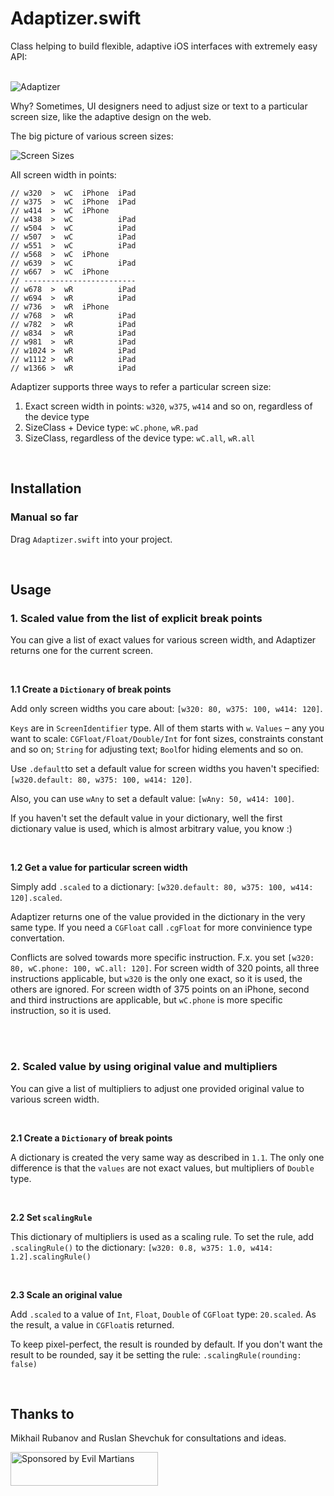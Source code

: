 # Adaptizer.swift
Class helping to build flexible, adaptive iOS interfaces with extremely easy API:

<br>

<img src="https://raw.githubusercontent.com/antiflasher/adaptizer-swift/master/illustration_main2%402x.png" title="Adaptizer">

Why? Sometimes, UI designers need to adjust size or text to a particular screen size, like the adaptive design on the web.

The big picture of various screen sizes:

<img src="https://github.com/antiflasher/adaptizer-swift/blob/master/illustration_sizes2@2x.png?raw=true" title="Screen Sizes">

All screen width in points:

```
// w320  >  wC  iPhone  iPad
// w375  >  wC  iPhone  iPad
// w414  >  wC  iPhone
// w438  >  wC          iPad
// w504  >  wC          iPad
// w507  >  wC          iPad
// w551  >  wC          iPad
// w568  >  wC  iPhone
// w639  >  wC          iPad
// w667  >  wC  iPhone
// -------------------------
// w678  >  wR          iPad
// w694  >  wR          iPad
// w736  >  wR  iPhone
// w768  >  wR          iPad
// w782  >  wR          iPad
// w834  >  wR          iPad
// w981  >  wR          iPad
// w1024 >  wR          iPad
// w1112 >  wR          iPad
// w1366 >  wR          iPad
```

Adaptizer supports three ways to refer a particular screen size:
1. Exact screen width in points: `w320`, `w375`, `w414` and so on, regardless of the device type
2. SizeClass + Device type: `wC.phone`, `wR.pad`
3. SizeClass, regardless of the device type: `wC.all`, `wR.all`

<br>

## Installation

### Manual so far

Drag `Adaptizer.swift` into your project.

<br>

## Usage

### 1. Scaled value from the list of explicit break points

You can give a list of exact values for various screen width, and Adaptizer returns one for the current screen.

<br>

**1.1 Create a `Dictionary` of break points**

Add only screen widths you care about: `[w320: 80, w375: 100, w414: 120]`.

`Keys` are in `ScreenIdentifier` type. All of them starts with `w`. `Values` – any you want to scale: `CGFloat/Float/Double/Int` for font sizes, constraints constant and so on; `String` for adjusting text; `Bool`for hiding elements and so on.

Use `.default`to set a default value for screen widths you haven't specified: `[w320.default: 80, w375: 100, w414: 120]`. 

Also, you can use `wAny` to set a default value: `[wAny: 50, w414: 100]`.

If you haven't set the default value in your dictionary, well the first dictionary value is used, which is almost arbitrary value, you know :)

<br>

**1.2 Get a value for particular screen width**

Simply add `.scaled` to a dictionary: `[w320.default: 80, w375: 100, w414: 120].scaled`.

Adaptizer returns one of the value provided in the dictionary in the very same type. If you need a `CGFloat` call `.cgFloat` for more convinience type convertation. 

Conflicts are solved towards more specific instruction. F.x. you set `[w320: 80, wC.phone: 100, wC.all: 120]`. For screen width of 320 points, all three instructions applicable, but `w320` is the only one exact, so it is used, the others are ignored. For screen width of 375 points on an iPhone, second and third instructions are applicable, but `wC.phone` is more specific instruction, so it is used.

<br>
<br>

### 2. Scaled value by using original value and multipliers

You can give a list of multipliers to adjust one provided original value to various screen width.

<br>

**2.1 Create a `Dictionary` of break points**

A dictionary is created the very same way as described in `1.1`. The only one difference is that the `values` are not exact values, but multipliers of `Double` type.

<br>

**2.2 Set `scalingRule`**

This dictionary of multipliers is used as a scaling rule. To set the rule, add `.scalingRule()` to the dictionary: `[w320: 0.8, w375: 1.0, w414: 1.2].scalingRule()`

<br>

**2.3 Scale an original value**

Add `.scaled` to a value of `Int`, `Float`, `Double` of `CGFloat` type: `20.scaled`. As the result, a value in `CGFloat`is returned.

To keep pixel-perfect, the result is rounded by default. If you don't want the result to be rounded, say it be setting the rule: `.scalingRule(rounding: false)`

<br>

## Thanks to

Mikhail Rubanov and Ruslan Shevchuk for consultations and ideas.

<a href="https://evilmartians.com/?utm_source=adaptizer">
<img src="https://evilmartians.com/badges/sponsored-by-evil-martians.svg" alt="Sponsored by Evil Martians" width="236" height="54"></a>
